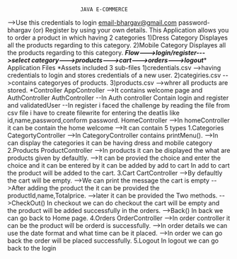                            JAVA E-COMMERCE
-->Use this credentials to login
email-bhargav@gmail.com
password-bhargav
    (or)
Register by using your own details.
This Application allows you to order a product in which having 2 categories
1)Dress Category
        Displayes all the products regarding to this category.
2)Mobile Category
         Displayes all the products regarding to this category.
*******Flow--->login/register--->select category--->products--->cart--->orders--->logout********
Application Files
*Assets
included 3 sub-files
               1)credentials.csv
                           -->having credentials to login and stores credentials of a new user.
               2)categiries.csv
                           -->contains categoryes of products.
               3)products.csv
                          -->whrer all products are stored.
*Controller 
      AppController
      -->It contains welcome page and AuthController
      AuthController
      --In Auth controller Contain login and register and validatedUser
      --In register i faced the challenge by reading the file from csv file i have to create filewrite for entering the deatlis like id,name,password,conform password.
      HomeController
      -->In homeController it can  be contain the home welcome 
       -->It can contain 5 types
      1.Categories
              CategortyController
       -->In CategoryController contains printMenu().
       -->In can display the categories it can be having dress and mobile category
      2.Products
              ProductController
         -->In  products it can be displayed the what are products given by defaultly.
         -->It can be provied the choice and enter the choice and it can be entered by it can be added by add to cart
        In add to cart the product will be added to the cart.
      3.Cart
              CartController
         -->By defaultly the cart will be empty.
         -->We can print the message the cart is empty
         -->After adding the product the it can be provided the productId,name,Totalprice.
         -->later it can be provided the Two methods.
             -->CheckOut()
               In checkout we can do checkout the cart will be empty and the product will be added successfully in the orders.
           -->Back()
               In back we can go back to Home page.
    4.Orders
           OrderController
       -->In order controller it can be the product will be orderd is successfully.
       -->In order details we can use the date format and what time can be it placed.
       -->In order we can go back the order will be placed successfully.
    5.Logout
       In logout we can go back to the login


